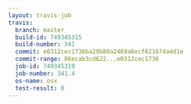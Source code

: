 ```yaml
---
layout: travis-job
travis:
  branch: master
  build-id: 749345315
  build-number: 341
  commit: e0312cec1736ba29b80a2469a6ecf621674a4d1e
  commit-range: 86ecab3cd622...e0312cec1736
  job-id: 749345319
  job-number: 341.4
  os-name: osx
  test-result: 0
---
```

